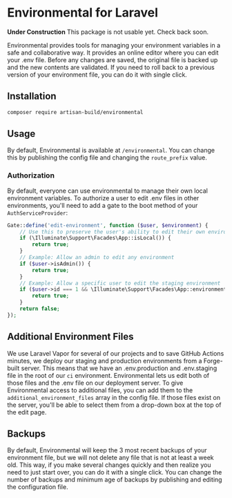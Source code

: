 # Environmental for Laravel

**Under Construction** This package is not usable yet. Check back soon.

Environmental provides tools for managing your environment variables in a safe and collaborative way. It provides an
online editor where you can edit your .env file. Before any changes are saved, the original file is backed up and the
new contents are validated. If you need to roll back to a previous version of your environment file, you can do it with 
single click.

## Installation

```bash
composer require artisan-build/environmental
```

## Usage

By default, Environmental is available at `/environmental`. You can change this by publishing the config file and 
changing the `route_prefix` value.

### Authorization

By default, everyone can use environmental to manage their own local environment variables. To authorize a user to edit 
.env files in other environments, you'll need to add a gate to the boot method of your `AuthServiceProvider`:

```php
Gate::define('edit-environment', function ($user, $environment) {
    // Use this to preserve the user's ability to edit their own environment
    if (\Illuminate\Support\Facades\App::isLocal()) {
        return true;
    }
    // Example: Allow an admin to edit any environment
    if ($user->isAdmin()) {
        return true;
    }
    // Example: Allow a specific user to edit the staging environment
    if ($user->id === 1 && \Illuminate\Support\Facades\App::environment('staging')) {
        return true;
    }
    return false;
});
```

## Additional Environment Files

We use Laravel Vapor for several of our projects and to save GitHub Actions minutes, we deploy our staging and
production environments from a Forge-built server. This means that we have an .env.production and .env.staging file in
the root of our `ci` environment. Environmental lets us edit both of those files and the .env file on our deployment
server. To give Environmental access to additional files, you can add them to the `additional_environment_files` array
in the config file. If those files exist on the server, you'll be able to select them from a drop-down box at the top 
of the edit page.

## Backups

By default, Environmental will keep the 3 most recent backups of your environment file, but we will not delete any file
that is not at least a week old. This way, if you make several changes quickly and then realize you need to just start
over, you can do it with a single click. You can change the number of backups and minimum age of backups by publishing
and editing the configuration file.

